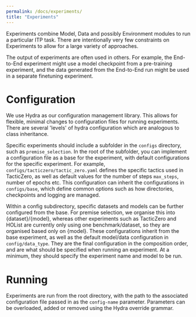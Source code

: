 ```yaml
---
permalink: /docs/experiments/
title: "Experiments"
---
```


Experiments combine Model, Data and possibly Environment modules to run a particular ITP task.
There are intentionally very few constraints on Experiments to allow for a large variety of approaches.

The output of experiments are often used in others. For example, the End-to-End experiment
might use a model checkpoint from a pre-training experiment, and the data generated from the End-to-End run might be used 
in a separate finetuning experiment.

# Configuration

We use Hydra as our configuration management library. This allows for flexible, minimal changes
to configuration files for running experiments. There are several 'levels' of hydra configuration which
are analogous to class inheritance.

Specific experiments should include a subfolder in the `configs` directory,
such as `premise_selection`. In the root of the subfolder, you can implement a configuration
file as a base for the experiment, with default configurations for the specific experiment.
For example, `configs/tacticzero/tactic_zero.yaml` defines the specific tactics used
in TacticZero, as well as default values for the number of steps `max_steps`, number of epochs etc.
This configuration can inherit the configurations in `configs/base`, which define common options such as how directories,
checkpoints and logging are managed.

Within a config subdirectory, specific datasets and models can be further configured from the base.
For premise selection, we organise this into {dataset}/{model}, whereas other experiments such as TacticZero and HOList
are currently only using one benchmark/dataset, so they are organised based only on {model}. These configurations
inherit from the base experiment, as well as the default model/data configuration in `config/data_type`.
They are the final configuration in the composition order, and are what should be specified when running an experiment.
At a minimum, they should specify the experiment name and model to be run.

# Running

Experiments are run from the root directory,
with the path to the associated configuration file passed in as the `config-name` parameter.
Parameters can be overloaded, added or removed using the Hydra override grammar.


